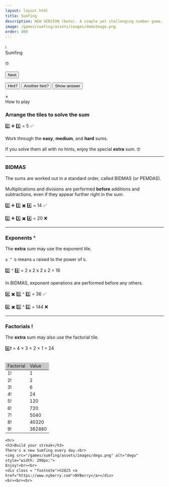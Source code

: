 ```yaml
---
layout: layout.html
title: Sumfing
description: NEW VERSION (beta). A simple yet challenging number game. Can you arrange the tiles to solve the sum? Nothing to do with medicine.
image: /games/sumfing/assets/images/demoImage.png
order: 400
---
```


<link rel="stylesheet" href="/games/sumfing/assets/css/sumfing.css">

<div class="game-container">
  <div class = "info-icon" id="info-icon">ℹ️</div>
  <div class = "sumfing-title" id="headline">Sumfing</div>
  <div class = "footnote" id="date"></div><br>

  <div class="box-container" id="box-container"></div>

  <div class="sumfing-target" id="target-display"></div>
  <div class="sumfing-result" id="result"></div>
  <div class="sumfing-feedback" id="feedback">🤓</div><br>

  <div class="tile-container" id="num-tiles"></div>
  <div class="tile-container" id="op-tiles"></div>
  <div class="tile-container" id="extra-op-tiles" style="display: none;"></div>
  <div id="extra-op-info" class="footnote" style="display: none; text-align: center;">
    <a href="#" onclick="showExtraOpInfo(); return false;">What's this? ℹ️</a>
  </div>

  <form onsubmit="return false;">
    <input type="hidden" name="hint_level" id="hint-level-input">
    <button id="next-button">Next</button>
  </form>

<button id="hint1-button">Hint?</button>
<button id="hint2-button">Another hint?</button>
<button id="reveal-button">Show answer</button>

</div>

<div id="completion-page" style="display: none;" class="game-container">
<div class = "info-icon" id="completion-info-icon">ℹ️</div>
<div class = "sumfing-title" id="completion-headline">Sumfing</div>
<div class = "footnote" id="completion-date"></div><br>
    <ul id="clue-summary">
        <li>Easy: <span id="clue-easy">0</span></li>
        <li>Medium: <span id="clue-medium">0</span></li>
        <li>Hard: <span id="clue-hard">0</span></li>
        <li id="row-extra">Extra: <span id="clue-extra">0</span></li>
    </ul>
<div id = "streak"></div>
<button id="share-button">Share</button>
<p id="countdown-message">Sumfing else in 00 hours and 00 minutes</p>
<a href="#" id="review-link">Admire your work</a>
</div>

<!-- Shared Modal -->
<div id="shared-modal" class="sumfing-modal-overlay" style="display: none;">
  <div class="sumfing-modal-content">
    <span id="shared-modal-close" class="sumfing-modal-close">&times;</span>
    <div id="shared-modal-body"></div>
  </div>
</div>

<!-- Admire your work overlay -->
<div id="review-modal" class="sumfing-modal-overlay" style="display: none;">
  <div class="sumfing-modal-content">
    <span id="close-review" class="sumfing-modal-close">&times;</span>
    <div class = "sumfing-modal-title" id="sumfing-modal-headline">Sumfing</div>
    <div class = "footnote" id="sumfing-modal-date"></div><br>
    <div id="review-content"></div>
  </div>
</div>


<!-- Info Modal -->
<div id="info-modal" class="sumfing-modal-overlay">
  <div class="sumfing-modal-content">
    <span class="sumfing-modal-close" id = "info-close">&times;</span>
    <div class = "sumfing-modal-title">How to play</div>
    <h3>Arrange the tiles to solve the sum</strong></h3>
    2️⃣ ➕ 3️⃣ = 5 ✅<br><br>
    Work through the <strong>easy</strong>, <strong>medium</strong>, and <strong>hard</strong> sums.<br><br>
    If you solve them all with no hints, enjoy the special <strong>extra</strong> sum. 🤓</br>
    <hr>
    <h3>BIDMAS</h3>
    The sums are worked out in a standard order, called BIDMAS (or PEMDAS).<br><br>
    Multiplications and divisions are performed <strong>before</strong> additions and subtractions, even if they appear further right in the sum.<br><br>
    2️⃣ ➕ 3️⃣ ✖️ 4️⃣ = 14 ✅<br><br>
    2️⃣ ➕ 3️⃣ ✖️ 4️⃣ = 20 ❌
    <hr>
    <h3>Exponents ^</h3>
    The <strong>extra</strong> sum may use the exponent tile.<br><br>
    <code>a ^ b</code> means <code>a</code> raised to the power of <code>b</code>.<br><br>
    2️⃣ ^ 4️⃣ = 2 x 2 x 2 x 2 = 16 <br><br>
    In BIDMAS, exponent operations are performed before any others.<br><br>
    4️⃣ ✖️ 3️⃣ ^ 2️⃣ = 36 ✅<br><br>
    4️⃣ ✖️ 3️⃣ ^ 2️⃣ = 144 ❌
    <hr>
    <h3>Factorials !</h3>
    The <strong>extra</strong> sum may also use the factorial tile.<br><br>
    4️⃣❗ = 4 × 3 × 2 × 1 = 24 <br><br>
    <div class="center-table">
    <table class="grid-table">
      <thead style="background: #c8c8c8">
        <tr><td>Factorial</td><td>Value</td>
      </thead>
      <tbody>
        <tr><td>1!</td><td>1</td></tr>
        <tr><td>2!</td><td>2</td></tr>
        <tr><td>3!</td><td>6</td></tr>
        <tr><td>4!</td><td>24</td></tr>
        <tr><td>5!</td><td>120</td></tr>
        <tr><td>6!</td><td>720</td></tr>
        <tr><td>7!</td><td>5040</td></tr>
        <tr><td>8!</td><td>40320</td></tr>
        <tr><td>9!</td><td>362880</td></tr>
      </tbody>
    </table>
  </div>

    <hr>
    <h3>Build your streak</h3>
    There's a new Sumfing every day.<br>
    <img src="/games/sumfing/assets/images/degu.png" alt="degu" style="width: 200px;">
    Enjoy!<br><br>
    <div class = "footnote">©2025 <a href="https://www.nyberry.com">NYBerry</a></div>
    <br><br><br>
  </div>
</div>

<script>

// Modals Content //
const welcomeHTML = `
    <div class = "sumfing-modal-title">Sumfing</div>
    <h3>Arrange the tiles to solve the sum</h3>
    2️⃣ ➕ 3️⃣ = 5 ✅<br><br>
    Work through the <strong>easy</strong>, <strong>medium</strong>, and <strong>hard</strong> sums.<br><br>
    How many can you solve?<br>
    <img src="/games/sumfing/assets/images/degu.png" alt="degu" style="width: 200px;">
    <button id="play-button">Play</button>
    `

const infoHTML = `
    <div class = "sumfing-modal-title">How to play</div>
    <h3>Arrange the tiles to solve the sum</strong></h3>
    2️⃣ ➕ 3️⃣ = 5 ✅<br><br>
    Work through the <strong>easy</strong>, <strong>medium</strong>, and <strong>hard</strong> sums.<br><br>
    If you solve them all with no hints, enjoy the special <strong>extra</strong> sum. 🤓</br>
    <hr>
    <h3>BIDMAS</h3>
    The sums are worked out in a standard order, called BIDMAS (or PEMDAS).<br><br>
    Multiplications and divisions are performed <strong>before</strong> additions and subtractions, even if they appear further right in the sum.<br><br>
    2️⃣ ➕ 3️⃣ ✖️ 4️⃣ = 14 ✅<br><br>
    2️⃣ ➕ 3️⃣ ✖️ 4️⃣ = 20 ❌
    <img src="/games/sumfing/assets/images/degu.png" alt="degu" style="width: 200px;">
    `

// global variables //
let progress;
let currentPuzzle;
let selectedTiles = [];
let unsolved = true;
let expressions = [];
let hint_level = 0;
let hint_answer = [];
let hintTimeoutId = null;
let revealTimeoutId = null;
const standardDelay = 5000;
const STAGES = ['Easy', 'Medium', 'Hard', 'Extra'];
const today = new Date().toISOString().split('T')[0];
const dayNumber = getSumfingDayNumber(today);



// main function on DOM content loaded
document.addEventListener('DOMContentLoaded', () => {

  // add close modals event listeners  
  if (document.getElementById('shared-modal-close')) {
    document.getElementById('shared-modal-close').addEventListener('click', () => {
        document.getElementById('shared-modal').style.display = 'none';
    });
  }

  // also clicking outside of the modal closes it
  window.addEventListener('click', function (event) {
    const modal = document.getElementById('shared-modal');
    if (event.target === modal) {
      modal.style.display = 'none';
    }
  });

  // event listener for info icon
  document.getElementById('info-icon').addEventListener('click', () -> {
    showModal(infoHTML);
  });

  document.getElementById('date').textContent = `${today}`;

  const storageKey = 'sumfing_progress';
  const saved = JSON.parse(localStorage.getItem(storageKey));   // retrieve any stored progress from today

  const yesterday = new Date();
  yesterday.setDate(yesterday.getDate() - 1)
  const yesterdayYyyymmdd = yesterday.toISOString().slice(0,10);


  if (saved?.date === today) {
    progress = saved;
    console.log('progress (in browser localStorage):', progress);
  } else {
    const streak = (saved?.lastPlayed === yesterdayYyyymmdd && saved?.stage === 'Completed')
      ? (saved?.streak || 0) + 1
      : 1;

    progress = {
      date: today,
      stage: 'Easy',
      clues: { Easy: 0, Medium: 0, Hard: 0, Extra: 0 },
      streak,
      lastPlayed: today
    };
    saveProgress();  // ✅ Save it immediately
    console.log('No data in local storage, progress initialised to:', progress);
    }

  // Show welcome modal only if not completed
  if (progress.stage !== 'Completed') {
    showModal(welcomeHTML);
  }


  fetch('/games/sumfing/assets/puzzles.json')
    .then(response => {
      if (!response.ok) throw new Error(`HTTP ${response.status}`);
      return response.json();
    })
    .then(data => {
      const puzzle = data[today];
      if (puzzle) {
        currentPuzzle = puzzle;
        console.log('Todays puzzle:', puzzle);
        if (progress?.stage === 'Completed') {
            console.log('Puzzle already completed, showing summary...');
            showCompletionPage(); // 👈 Show summary immediately
            return; // 👈 Stop further game logic
        }
      } else {
        console.error('No puzzle found for today:', today);
        return;
      }
    })
    .catch(error => {
      console.error('Failed to fetch puzzle:', error);
    });

    // ADD EVENT listeners once only
    document.getElementById('hint1-button').addEventListener('click', revealHint1);
    document.getElementById('hint2-button').addEventListener('click', revealHint2);
    document.getElementById('reveal-button').addEventListener('click', revealAnswer);
    document.getElementById('next-button').addEventListener('click', () => {
        advanceStage();          
        saveProgress();          
        initPuzzleUI(currentPuzzle, progress); 
    });

});

// function to show modals
function showModal(bodyHTML) {
  document.getElementById('shared-modal-body').innerHTML = bodyHTML;
  document.getElementById('shared-modal').style.display = 'flex';

  // Attach play event listener AFTER content is added
  if (document.getElementById('play-button')) {
    document.getElementById('play-button').addEventListener('click', () => {
      document.getElementById('shared-modal').style.display = 'none';
    });
  }
}


// helper function to start game when modal closes //
function startGameAfterModal() {
  const welcomeModal = document.getElementById('welcome-modal');
  welcomeModal.style.display = 'none';
  initPuzzleUI(currentPuzzle); 
}



// Function to initialise puzzle UI
function initPuzzleUI(puzzle) {

    // Clear any pending hint/reveal timeouts from the previous stage
    if (hintTimeoutId) {
        clearTimeout(hintTimeoutId);
        hintTimeoutId = null;
    }
    if (revealTimeoutId) {
        clearTimeout(revealTimeoutId);
        revealTimeoutId = null;
    }
    hint_level = 0;

    const stage = progress.stage;

    if (stage === 'Completed') {
      showCompletionPage();
      return;
    }

    const headline = document.getElementById('headline');
    headline.textContent = `Sumfing ${stage}`;
    tiles=puzzle.Tiles;
    expressions = puzzle[stage][1];
    hint_answer = expressions[0];
    headline.textContent = `Sumfing ${stage}`;
    unsolved = true;
    selectedTiles = [];
    
    document.getElementById('next-button').style.display = 'none';
    renderTiles(tiles, puzzle[stage]);
    bindTileEvents();
    bindBoxEvents();
    document.getElementById('feedback').textContent = '🤓';  // clear immediately

    // Delay hint reveal
    setTimeout(() => {
        if (document.getElementById('next-button').style.display === 'none') {
            document.getElementById('hint1-button').style.display = 'block';
        }
    }, standardDelay);  
}


// Function to render the puzzle
function renderTiles(tiles, puzzlestage) {
    const [target, expressions] = puzzlestage;
    console.log(`Rendering stage: ${progress.stage}`)
    document.getElementById('target-display').textContent = `= ${target}`;

    const firstExpression = expressions[0]; // eg. "7-5"

    const boxes = document.getElementById('box-container');
    boxes.innerHTML = '';

    for (let i = 0; i < firstExpression.length; i++) {
        const div = document.createElement('div');
        div.className = 'box';
        div.dataset.index = i;
        boxes.appendChild(div);
    }

    const numTiles = document.getElementById('num-tiles');
    numTiles.innerHTML = '';
    tiles.forEach((num, i) => {
        const tile = document.createElement('div');
        tile.className = 'tile';
        tile.dataset.value = num;
        tile.dataset.id = `num${i + 1}`;
        tile.textContent = num;
        numTiles.appendChild(tile);
    });

    const opTiles = document.getElementById('op-tiles');
    opTiles.innerHTML = '';
    ['+', '-', '*', '/'].forEach((op, i) => {
        const tile = document.createElement('div');
        tile.className = 'tile';
        tile.dataset.value = op;
        tile.dataset.id = `op${i + 1}`;
        tile.textContent = { '*': '×', '/': '÷' }[op] || op;
        opTiles.appendChild(tile);
    });

    const extraOpTiles = document.getElementById('extra-op-tiles');
    if (progress.stage === 'Extra') {
        extraOpTiles.style.display = 'flex';
        extraOpTiles.innerHTML = '';
        ['!', '^'].forEach((op, i) => {
            const tile = document.createElement('div');
            tile.className = 'tile';
            tile.dataset.value = op;
            tile.dataset.id = `ex${i + 1}`;
            tile.textContent = op;
            extraOpTiles.appendChild(tile);
        });
        document.getElementById('extra-op-info').style.display = 'block';
    } else {
        extraOpTiles.style.display = 'none';
        document.getElementById('extra-op-info').style.display = 'none';
    }
}


/* Gameplay functions */

function bindTileEvents() {
    document.querySelectorAll('.tile').forEach(tile => {
        tile.addEventListener('click', () => {
            const emptyBox = [...document.querySelectorAll('.box')].find(b => !b.dataset.value);
            if (emptyBox) {
                emptyBox.textContent = tile.textContent;
                emptyBox.dataset.value = tile.dataset.value;
                emptyBox.dataset.id = tile.dataset.id;
                tile.style.visibility = 'hidden';
                applyTileStyle(tile, emptyBox);
                selectedTiles.push(tile.dataset.value);
                if (selectedTiles.length === document.querySelectorAll('.box').length) {
                    checkExpression();
                }
            }
        });
    });
}

function bindBoxEvents() {
    document.querySelectorAll('.box').forEach(box => {
        box.addEventListener('click', () => {
            if (box.dataset.value) {
                const tile = [...document.querySelectorAll('.tile')].find(t => t.dataset.id === box.dataset.id);
                if (tile) tile.style.visibility = 'visible';
                selectedTiles.pop();
                box.textContent = '';
                delete box.dataset.value;
                delete box.dataset.id;
                box.style.backgroundColor = '';
                box.style.color = '';
                if (hint_level >= 1) setLightBackgroundColors();
                if (hint_level === 2) showOperators();
                if (hint_level === 3) showAnswers();
                if (selectedTiles.length < document.querySelectorAll('.box').length) {
                    document.getElementById('feedback').textContent = '🤓';
                    document.getElementById('next-button').style.display = 'none';
                }
            }
        });
    });
}

function checkExpression() {
    const expression = [...document.querySelectorAll('.box')].map(b => b.dataset.value || '').join('');
    if (expressions.includes(expression)) {
        document.getElementById('feedback').textContent = 'Correct ✅';
        unsolved = false;
        document.getElementById('hint1-button').style.display = 'none';
        document.getElementById('hint2-button').style.display = 'none';
        document.getElementById('reveal-button').style.display = 'none';
        document.getElementById('hint-level-input').value = hint_level;
        document.getElementById('next-button').style.display = 'block';
    } else {
        document.getElementById('feedback').textContent = 'Not quite';
    }
}

function applyTileStyle(tile, box) {
    box.style.backgroundColor = getComputedStyle(tile).backgroundColor;
    box.style.color = getComputedStyle(tile).color;
}

function revealHint1() {
    hint_level = 1;
    progress.clues[progress.stage] = Math.max(progress.clues[progress.stage], 1);
    saveProgress();
    clearBoxesAndTiles();
    
    hintTimeoutId = setTimeout(() => {
        if (unsolved) document.getElementById('hint2-button').style.display = 'block';
    }, standardDelay);
}

function revealHint2() {
    hint_level = 2;
    progress.clues[progress.stage] = Math.max(progress.clues[progress.stage], 2);
    saveProgress();
    clearBoxesAndTiles();
    
    revealTimeoutId= setTimeout(() => {
        if (unsolved) document.getElementById('reveal-button').style.display = 'block';
    }, standardDelay);
}

function revealAnswer() {
    hint_level = 3;
    progress.clues[progress.stage] = 3;
    saveProgress();
    clearBoxesAndTiles();
    disableEventListeners();
    setTimeout(() => {
        document.getElementById('hint-level-input').value = hint_level;
        document.getElementById('next-button').style.display = 'block';
    }, 2000);
}

function disableEventListeners() {
    document.querySelectorAll('.tile').forEach(tile => {
        const newTile = tile.cloneNode(true);
        tile.replaceWith(newTile); // disables old listeners
    });
}

function clearBoxesAndTiles() {
    document.querySelectorAll('.box').forEach(box => {
        if (box.dataset.value) {
            const tile = [...document.querySelectorAll('.tile')].find(t => t.dataset.id === box.dataset.id);
            if (tile) tile.style.visibility = 'visible';
            box.textContent = '';
            delete box.dataset.value;
            delete box.dataset.id;
            box.style.backgroundColor = '';
            box.style.color = '';
        }
    });
    selectedTiles = [];
    document.getElementById('feedback').textContent = '🤓';
    document.getElementById('hint1-button').style.display = 'none';
    document.getElementById('hint2-button').style.display = 'none';
    document.getElementById('reveal-button').style.display = 'none';

    if (hint_level >= 1) setLightBackgroundColors();
    if (hint_level === 2) showOperators();
    if (hint_level === 3) showAnswers();
}

function setLightBackgroundColors() {
    [...hint_answer].forEach((char, index) => {
        const box = document.querySelectorAll('.box')[index];
        const tile = [...document.querySelectorAll('.tile')].find(t => t.dataset.value === char);
        if (tile && !box.dataset.value) {
            const color = getComputedStyle(tile).backgroundColor;
            box.style.backgroundColor = lightenColor(color, 75);
        }
    });
}

function showOperators() {
    [...hint_answer].forEach((char, i) => {
        const box = document.querySelectorAll('.box')[i];
        const tile = [...document.querySelectorAll('.tile')].find(t => t.dataset.value === char);
        if (tile && !box.dataset.value && isNaN(char)) {
            revealBox(box, tile);
        }
    });
}

function showAnswers() {
    [...hint_answer].forEach((char, i) => {
        const box = document.querySelectorAll('.box')[i];
        const tile = [...document.querySelectorAll('.tile')].find(t => t.dataset.value === char);
        if (tile && !box.dataset.value) {
            revealBox(box, tile);
        }
    });
}

function revealBox(box, tile) {
    box.textContent = tile.textContent;
    box.dataset.value = tile.dataset.value;
    box.dataset.id = tile.dataset.id;
    tile.style.visibility = 'hidden';
    applyTileStyle(tile, box);
    selectedTiles.push(tile.dataset.value);
}

function lightenColor(rgb, percent) {
    const match = rgb.match(/^rgb\((\d+),\s*(\d+),\s*(\d+)\)$/);
    if (!match) return rgb;
    let [r, g, b] = match.slice(1).map(Number);
    r = Math.min(255, Math.round(r + (255 - r) * percent / 100));
    g = Math.min(255, Math.round(g + (255 - g) * percent / 100));
    b = Math.min(255, Math.round(b + (255 - b) * percent / 100));
    return `rgb(${r}, ${g}, ${b})`;
}

function advanceStage() {
  const currentIndex = STAGES.indexOf(progress.stage);
  console.log('Completed stage', currentIndex, progress.stage);

  if (progress.stage === 'Easy' || progress.stage === 'Medium') {
    // Move to next stage
    progress.stage = STAGES[currentIndex + 1];
    saveProgress();
    return;
  }

  if (progress.stage === 'Extra') {
    // Puzzle fully complete
    progress.stage = 'Completed';
    saveProgress();
    return;
  }

  if (progress.stage === 'Hard') {
    // Check if ANY clues were used in any stage
    const anyCluesUsed = Object.values(progress.clues).some(count => count > 0);
    if (!anyCluesUsed) {
      // No clues used — bonus stage!
      progress.stage = 'Extra';
    } else {
      // Otherwise, you're done
      progress.stage = 'Completed';
    }
    saveProgress();
    return;
  }

  // Fallback
  console.log("Logic Error in stage advance function")
  progress.stage = 'Completed';
  saveProgress();
}


function saveProgress() {
  localStorage.setItem('sumfing_progress', JSON.stringify(progress));
}


// Completion page //

// Helper function to return emoji summary
const emojiSummary = (n) => {
  if (n === 0) return '✅';
  if (n >= 3) return '❌';
  return '💡'.repeat(n)+'✅';
};


// Update Completion Page
function showCompletionPage() {
  document.querySelector('.game-container').style.display = 'none';
  document.getElementById('completion-page').style.display = 'block';
  document.getElementById('completion-headline').textContent = `Sumfing ${dayNumber}`;
  document.getElementById('completion-date').textContent = `${today}`;

  const { Easy, Medium, Hard, Extra } = progress.clues;

  document.getElementById('clue-easy').textContent = emojiSummary(Easy);
  document.getElementById('clue-medium').textContent = emojiSummary(Medium);
  document.getElementById('clue-hard').textContent = emojiSummary(Hard);

  const extraAllowed = Easy === 0 && Medium === 0 && Hard === 0;
  if (progress.stage === 'Completed' && extraAllowed) {
    document.getElementById('row-extra').style.display = 'list-item';
    document.getElementById('clue-extra').textContent = emojiSummary(Extra);
  } else {
    document.getElementById('row-extra').style.display = 'none';
  }

  const streakCount = progress?.streak ?? 1;
  const dayLabel = streakCount === 1 ? 'day' : 'days';
  document.getElementById('streak').textContent = `Streak: ${streakCount} ${dayLabel}`;

  updateCountdownToMidnight();

  document.getElementById('review-link').addEventListener('click', (e) => {
    e.preventDefault();
    showReviewModal();
  });
}


// Share button handler
const shareButton = document.getElementById('share-button');
if (shareButton) {
  shareButton.addEventListener('click', () => {
    const { Easy, Medium, Hard, Extra } = progress.clues;
    const showExtra = progress.stage === 'Completed' && Easy === 0 && Medium === 0 && Hard === 0;

    let shareText = `Sumfing ${dayNumber}\n` +
                    `Easy: ${emojiSummary(Easy)}\n` +
                    `Medium: ${emojiSummary(Medium)}\n` +
                    `Hard: ${emojiSummary(Hard)}`;
    if (showExtra) {
      shareText += `\nExtra: ${emojiSummary(Extra)}`;
    }
    shareText += `\nsumfing.com`;

    if (navigator.share) {
      navigator.share({ text: shareText });
    } else {
      navigator.clipboard.writeText(shareText).then(() => {
        alert("Clue summary copied to clipboard!");
      });
    }
  });
}

function updateCountdownToMidnight() {
  const now = new Date();
  const midnight = new Date(now);
  midnight.setHours(24, 0, 0, 0);

  const diffMs = midnight - now;
  const diffHrs = Math.floor(diffMs / 1000 / 60 / 60);
  const diffMins = Math.floor((diffMs / 1000 / 60) % 60);

  document.getElementById('countdown-message').textContent =
    `Sumfing else in ${String(diffHrs).padStart(2, '0')} hours and ${String(diffMins).padStart(2, '0')} minutes`;
}


function getSumfingDayNumber(dateStr) {
  const start = new Date('2024-07-26'); // Day 1
  const today = new Date(dateStr); // e.g., '2025-05-27'
  
  const msPerDay = 1000 * 60 * 60 * 24;
  const dayNumber = Math.floor((today - start) / msPerDay) + 1;
  
  return `#${dayNumber}`;
}


// Modified showReviewModal with staggered row appearance
function showReviewModal() {
  const container = document.getElementById('review-content');
  container.innerHTML = '';
  document.getElementById('sumfing-modal-headline').textContent = `Sumfing ${dayNumber}`;
  document.getElementById('sumfing-modal-date').textContent = today;

  const stages = ['Easy', 'Medium', 'Hard'];
  const { Easy, Medium, Hard, Extra } = progress.clues;
  const extraAllowed = Easy === 0 && Medium === 0 && Hard === 0;
  if (progress.stage === 'Completed' && extraAllowed) {
    stages.push('Extra');
  }

  stages.forEach((stage, index) => {
    setTimeout(() => {
      const [target, expressions] = currentPuzzle[stage];
      const expression = expressions[0];

      const row = document.createElement('div');
      row.className = 'sumfing-modal-review-row';

      const stageName = document.createElement('p');
      stageName.textContent = stage;

      const tilesDiv = document.createElement('div');
      tilesDiv.className = 'sumfing-modal-review-tiles';

      const fullExpression = `${expression}=${target}`;
      [...fullExpression].forEach(char => {
        const tile = document.createElement('div');
        tile.className = 'tile';

        if (!isNaN(char)) {
          tile.classList.add('number');
        } else if (['+', '-', '*', '/'].includes(char)) {
          tile.classList.add('operator');
        } else if (['!', '^'].includes(char)) {
          tile.classList.add('special');
        } else if (char === '=') {
          tile.classList.add('equals');
        }

        tile.textContent = char === '*' ? '×' : char === '/' ? '÷' : char;
        tilesDiv.appendChild(tile);
      });

      const clues = progress.clues[stage];
      const emojiP = document.createElement('p');
      emojiP.textContent = emojiSummary(clues)

      row.appendChild(stageName);
      row.appendChild(tilesDiv);
      row.appendChild(emojiP);
      container.appendChild(row);
    }, index * 1000); // stagger each stage by 1 second
  });

  // Final message logic (after all rows added)
  setTimeout(() => {
    const allClues = stages.map(stage => progress.clues[stage]);
    const totalClues = allClues.reduce((sum, clues) => sum + clues, 0);

    const message = document.createElement('div');
    message.className = 'sumfing-modal-final-message';

    if (totalClues === 0) {
      message.textContent = 'Perfect! 🤓';
    } else if (totalClues === 1) {
      message.textContent = 'Nice work! 🤓';
    } else if (totalClues === 2) {
      message.textContent = 'Not bad! 🤓';
    } else if (totalClues <= 5) {
      message.textContent = 'Keep at it! 🤓';
    } else {
      message.textContent = 'Keep trying! 🤓 ';
    }

    message.style.marginTop = '1rem';
    message.style.fontSize = '1.2rem';
    message.style.fontWeight = 'bold';
    message.style.textAlign = 'center';

    container.appendChild(message);
  }, stages.length * 1000 + 200); // add buffer after last row
 



  document.getElementById('review-modal').style.display = 'flex';
}



// Close modal
document.getElementById('close-review').addEventListener('click', () => {
  document.getElementById('review-modal').style.display = 'none';
});


</script>
